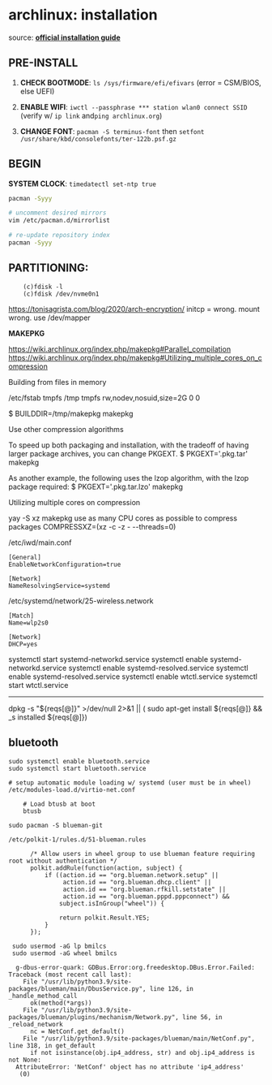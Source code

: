 # archlinux: installation
 
source: **[official installation guide](https://wiki.archlinux.org/index.php/installation_guide#prepare_the_storage_devices)**

## PRE-INSTALL

1. **CHECK BOOTMODE**: ``ls /sys/firmware/efi/efivars`` (error = CSM/BIOS, else UEFI)

2. **ENABLE WIFI**: ``iwctl --passphrase *** station wlan0 connect SSID`` (verify w/ ``ip link`` and``ping archlinux.org``)

3. **CHANGE FONT**: ``pacman -S terminus-font`` then ``setfont /usr/share/kbd/consolefonts/ter-122b.psf.gz``

## BEGIN

**SYSTEM CLOCK**: ``timedatectl set-ntp true``

```sh
pacman -Syyy

# uncomment desired mirrors
vim /etc/pacman.d/mirrorlist

# re-update repository index
pacman -Syyy
```

## **PARTITIONING**:

        (c)fdisk -l
        (c)fdisk /dev/nvme0n1

 https://tonisagrista.com/blog/2020/arch-encryption/
 initcp = wrong. 
 mount wrong. use /dev/mapper

**MAKEPKG**

https://wiki.archlinux.org/index.php/makepkg#Parallel_compilation
https://wiki.archlinux.org/index.php/makepkg#Utilizing_multiple_cores_on_compression

Building from files in memory

  /etc/fstab
  tmpfs   /tmp         tmpfs   rw,nodev,nosuid,size=2G          0  0

  $ BUILDDIR=/tmp/makepkg makepkg

Use other compression algorithms

  To speed up both packaging and installation, with the tradeoff of having larger package archives, you can change PKGEXT. 
  $ PKGEXT='.pkg.tar' makepkg

  As another example, the following uses the lzop algorithm, with the lzop package required:
  $ PKGEXT='.pkg.tar.lzo' makepkg

Utilizing multiple cores on compression

  yay -S xz
  makepkg use as many CPU cores as possible to compress packages
  COMPRESSXZ=(xz -c -z - --threads=0)

/etc/iwd/main.conf

    [General]
    EnableNetworkConfiguration=true

    [Network]
    NameResolvingService=systemd

/etc/systemd/network/25-wireless.network

    [Match]
    Name=wlp2s0

    [Network]
    DHCP=yes

systemctl start  systemd-networkd.service
systemctl enable systemd-networkd.service
systemctl enable systemd-resolved.service
systemctl enable systemd-resolved.service
systemctl enable wtctl.service
systemctl start  wtctl.service

---

dpkg -s "${reqs[@]}" >/dev/null 2>&1 || ( sudo apt-get install ${reqs[@]} && _s installed ${reqs[@]})

## bluetooth

    sudo systemctl enable bluetooth.service
    sudo systemctl start bluetooth.service

    # setup automatic module loading w/ systemd (user must be in wheel)
    /etc/modules-load.d/virtio-net.conf

        # Load btusb at boot
        btusb

    sudo pacman -S blueman-git

    /etc/polkit-1/rules.d/51-blueman.rules

          /* Allow users in wheel group to use blueman feature requiring root without authentication */
          polkit.addRule(function(action, subject) {
              if ((action.id == "org.blueman.network.setup" ||
                   action.id == "org.blueman.dhcp.client" ||
                   action.id == "org.blueman.rfkill.setstate" ||
                   action.id == "org.blueman.pppd.pppconnect") &&
                  subject.isInGroup("wheel")) {

                  return polkit.Result.YES;
              }
          });

     sudo usermod -aG lp bmilcs 
     sudo usermod -aG wheel bmilcs 

      g-dbus-error-quark: GDBus.Error:org.freedesktop.DBus.Error.Failed: Traceback (most recent call last):
        File "/usr/lib/python3.9/site-packages/blueman/main/DbusService.py", line 126, in _handle_method_call
          ok(method(*args))
        File "/usr/lib/python3.9/site-packages/blueman/plugins/mechanism/Network.py", line 56, in _reload_network
          nc = NetConf.get_default()
        File "/usr/lib/python3.9/site-packages/blueman/main/NetConf.py", line 318, in get_default
          if not isinstance(obj.ip4_address, str) and obj.ip4_address is not None:
      AttributeError: 'NetConf' object has no attribute 'ip4_address'
       (0)

